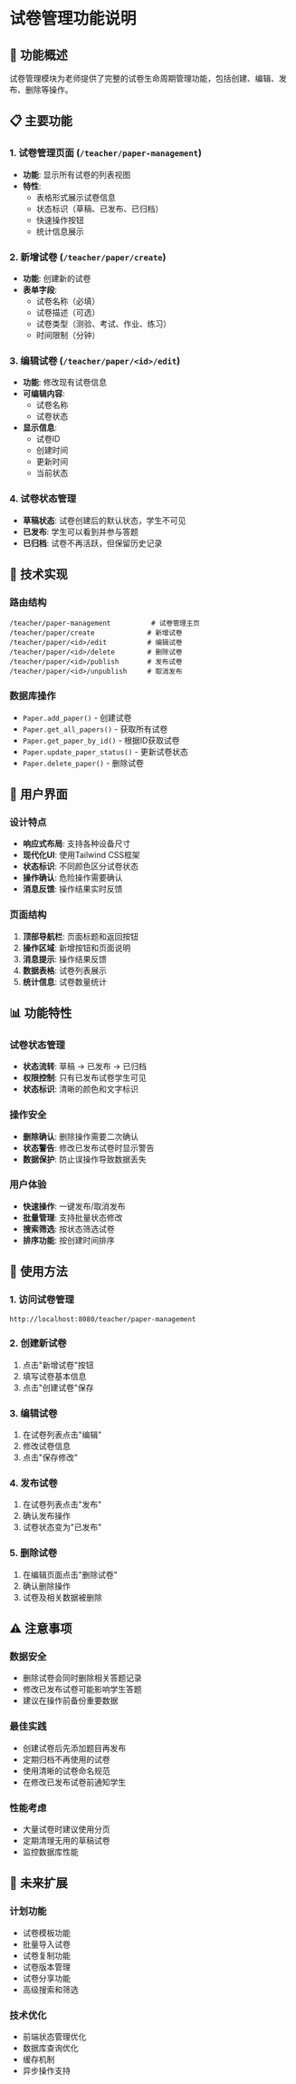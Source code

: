 # 试卷管理功能说明

## 🎯 功能概述

试卷管理模块为老师提供了完整的试卷生命周期管理功能，包括创建、编辑、发布、删除等操作。

## 📋 主要功能

### 1. 试卷管理页面 (`/teacher/paper-management`)
- **功能**: 显示所有试卷的列表视图
- **特性**: 
  - 表格形式展示试卷信息
  - 状态标识（草稿、已发布、已归档）
  - 快速操作按钮
  - 统计信息展示

### 2. 新增试卷 (`/teacher/paper/create`)
- **功能**: 创建新的试卷
- **表单字段**:
  - 试卷名称（必填）
  - 试卷描述（可选）
  - 试卷类型（测验、考试、作业、练习）
  - 时间限制（分钟）

### 3. 编辑试卷 (`/teacher/paper/<id>/edit`)
- **功能**: 修改现有试卷信息
- **可编辑内容**:
  - 试卷名称
  - 试卷状态
- **显示信息**:
  - 试卷ID
  - 创建时间
  - 更新时间
  - 当前状态

### 4. 试卷状态管理
- **草稿状态**: 试卷创建后的默认状态，学生不可见
- **已发布**: 学生可以看到并参与答题
- **已归档**: 试卷不再活跃，但保留历史记录

## 🔧 技术实现

### 路由结构
```
/teacher/paper-management          # 试卷管理主页
/teacher/paper/create             # 新增试卷
/teacher/paper/<id>/edit          # 编辑试卷
/teacher/paper/<id>/delete        # 删除试卷
/teacher/paper/<id>/publish       # 发布试卷
/teacher/paper/<id>/unpublish     # 取消发布
```

### 数据库操作
- `Paper.add_paper()` - 创建试卷
- `Paper.get_all_papers()` - 获取所有试卷
- `Paper.get_paper_by_id()` - 根据ID获取试卷
- `Paper.update_paper_status()` - 更新试卷状态
- `Paper.delete_paper()` - 删除试卷

## 🎨 用户界面

### 设计特点
- **响应式布局**: 支持各种设备尺寸
- **现代化UI**: 使用Tailwind CSS框架
- **状态标识**: 不同颜色区分试卷状态
- **操作确认**: 危险操作需要确认
- **消息反馈**: 操作结果实时反馈

### 页面结构
1. **顶部导航栏**: 页面标题和返回按钮
2. **操作区域**: 新增按钮和页面说明
3. **消息提示**: 操作结果反馈
4. **数据表格**: 试卷列表展示
5. **统计信息**: 试卷数量统计

## 📊 功能特性

### 试卷状态管理
- **状态流转**: 草稿 → 已发布 → 已归档
- **权限控制**: 只有已发布试卷学生可见
- **状态标识**: 清晰的颜色和文字标识

### 操作安全
- **删除确认**: 删除操作需要二次确认
- **状态警告**: 修改已发布试卷时显示警告
- **数据保护**: 防止误操作导致数据丢失

### 用户体验
- **快速操作**: 一键发布/取消发布
- **批量管理**: 支持批量状态修改
- **搜索筛选**: 按状态筛选试卷
- **排序功能**: 按创建时间排序

## 🚀 使用方法

### 1. 访问试卷管理
```
http://localhost:8080/teacher/paper-management
```

### 2. 创建新试卷
1. 点击"新增试卷"按钮
2. 填写试卷基本信息
3. 点击"创建试卷"保存

### 3. 编辑试卷
1. 在试卷列表点击"编辑"
2. 修改试卷信息
3. 点击"保存修改"

### 4. 发布试卷
1. 在试卷列表点击"发布"
2. 确认发布操作
3. 试卷状态变为"已发布"

### 5. 删除试卷
1. 在编辑页面点击"删除试卷"
2. 确认删除操作
3. 试卷及相关数据被删除

## ⚠️ 注意事项

### 数据安全
- 删除试卷会同时删除相关答题记录
- 修改已发布试卷可能影响学生答题
- 建议在操作前备份重要数据

### 最佳实践
- 创建试卷后先添加题目再发布
- 定期归档不再使用的试卷
- 使用清晰的试卷命名规范
- 在修改已发布试卷前通知学生

### 性能考虑
- 大量试卷时建议使用分页
- 定期清理无用的草稿试卷
- 监控数据库性能

## 🔮 未来扩展

### 计划功能
- 试卷模板功能
- 批量导入试卷
- 试卷复制功能
- 试卷版本管理
- 试卷分享功能
- 高级搜索和筛选

### 技术优化
- 前端状态管理优化
- 数据库查询优化
- 缓存机制
- 异步操作支持 